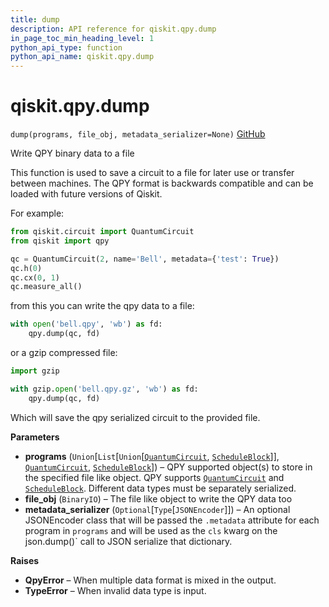 ```yaml
---
title: dump
description: API reference for qiskit.qpy.dump
in_page_toc_min_heading_level: 1
python_api_type: function
python_api_name: qiskit.qpy.dump
---
```


# qiskit.qpy.dump

<span id="qiskit.qpy.dump" />

`dump(programs, file_obj, metadata_serializer=None)` [GitHub](https://github.com/qiskit/qiskit/tree/stable/0.21/qiskit/qpy/interface.py "view source code")

Write QPY binary data to a file

This function is used to save a circuit to a file for later use or transfer between machines. The QPY format is backwards compatible and can be loaded with future versions of Qiskit.

For example:

```python
from qiskit.circuit import QuantumCircuit
from qiskit import qpy

qc = QuantumCircuit(2, name='Bell', metadata={'test': True})
qc.h(0)
qc.cx(0, 1)
qc.measure_all()
```

from this you can write the qpy data to a file:

```python
with open('bell.qpy', 'wb') as fd:
    qpy.dump(qc, fd)
```

or a gzip compressed file:

```python
import gzip

with gzip.open('bell.qpy.gz', 'wb') as fd:
    qpy.dump(qc, fd)
```

Which will save the qpy serialized circuit to the provided file.

**Parameters**

*   **programs** (`Union`\[`List`\[`Union`\[[`QuantumCircuit`](qiskit.circuit.QuantumCircuit "qiskit.circuit.quantumcircuit.QuantumCircuit"), [`ScheduleBlock`](qiskit.pulse.ScheduleBlock "qiskit.pulse.schedule.ScheduleBlock")]], [`QuantumCircuit`](qiskit.circuit.QuantumCircuit "qiskit.circuit.quantumcircuit.QuantumCircuit"), [`ScheduleBlock`](qiskit.pulse.ScheduleBlock "qiskit.pulse.schedule.ScheduleBlock")]) – QPY supported object(s) to store in the specified file like object. QPY supports [`QuantumCircuit`](qiskit.circuit.QuantumCircuit "qiskit.circuit.QuantumCircuit") and [`ScheduleBlock`](qiskit.pulse.ScheduleBlock "qiskit.pulse.ScheduleBlock"). Different data types must be separately serialized.
*   **file\_obj** (`BinaryIO`) – The file like object to write the QPY data too
*   **metadata\_serializer** (`Optional`\[`Type`\[`JSONEncoder`]]) – An optional JSONEncoder class that will be passed the `.metadata` attribute for each program in `programs` and will be used as the `cls` kwarg on the json.dump()\` call to JSON serialize that dictionary.

**Raises**

*   **QpyError** – When multiple data format is mixed in the output.
*   **TypeError** – When invalid data type is input.

